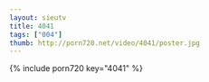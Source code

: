 ```yaml
--- 
layout: sieutv
title: 4041
tags: ["004"]
thumb: http://porn720.net/video/4041/poster.jpg
---
```

{% include porn720 key="4041" %} 
